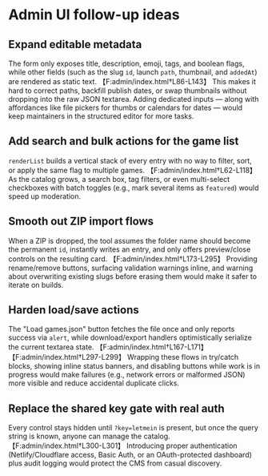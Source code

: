 # Admin UI follow-up ideas

## Expand editable metadata
The form only exposes title, description, emoji, tags, and boolean flags, while other fields (such as the slug `id`, launch `path`, thumbnail, and `addedAt`) are rendered as static text. 【F:admin/index.html†L86-L143】 This makes it hard to correct paths, backfill publish dates, or swap thumbnails without dropping into the raw JSON textarea. Adding dedicated inputs — along with affordances like file pickers for thumbs or calendars for dates — would keep maintainers in the structured editor for more tasks.

## Add search and bulk actions for the game list
`renderList` builds a vertical stack of every entry with no way to filter, sort, or apply the same flag to multiple games. 【F:admin/index.html†L62-L118】 As the catalog grows, a search box, tag filters, or even multi-select checkboxes with batch toggles (e.g., mark several items as `featured`) would speed up moderation.

## Smooth out ZIP import flows
When a ZIP is dropped, the tool assumes the folder name should become the permanent `id`, instantly writes an entry, and only offers preview/close controls on the resulting card. 【F:admin/index.html†L173-L295】 Providing rename/remove buttons, surfacing validation warnings inline, and warning about overwriting existing slugs before erasing them would make it safer to iterate on builds.

## Harden load/save actions
The "Load games.json" button fetches the file once and only reports success via `alert`, while download/export handlers optimistically serialize the current textarea state. 【F:admin/index.html†L167-L171】【F:admin/index.html†L297-L299】 Wrapping these flows in try/catch blocks, showing inline status banners, and disabling buttons while work is in progress would make failures (e.g., network errors or malformed JSON) more visible and reduce accidental duplicate clicks.

## Replace the shared key gate with real auth
Every control stays hidden until `?key=letmein` is present, but once the query string is known, anyone can manage the catalog. 【F:admin/index.html†L300-L301】 Introducing proper authentication (Netlify/Cloudflare access, Basic Auth, or an OAuth-protected dashboard) plus audit logging would protect the CMS from casual discovery.
